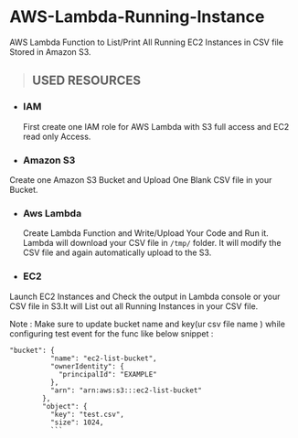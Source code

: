 # AWS-Lambda-Running-Instance
AWS Lambda Function to List/Print All Running EC2 Instances in CSV file Stored in Amazon S3.

>  ## USED RESOURCES

- ### IAM
  First create one IAM role for AWS Lambda with S3 full access and EC2 read only Access.

- ### Amazon S3
 Create one Amazon S3 Bucket and Upload One Blank CSV file in  your Bucket. 
 
 - ### Aws Lambda
   Create Lambda Function and Write/Upload Your Code and Run it. Lambda will download your CSV file in `/tmp/` folder. It will modify the CSV file and again automatically upload to the S3.
   
 - ### EC2
Launch EC2 Instances  and Check the output in Lambda console or your CSV file in S3.It will List out all Running Instances in your CSV file.



Note : Make sure to update bucket name and key(ur csv file name ) while configuring test event for the func like below snippet :
```
"bucket": {
          "name": "ec2-list-bucket",
          "ownerIdentity": {
            "principalId": "EXAMPLE"
          },
          "arn": "arn:aws:s3:::ec2-list-bucket"
        },
        "object": {
          "key": "test.csv",
          "size": 1024,
          ```
